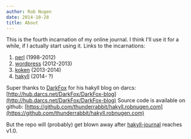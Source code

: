 ```yaml
---
author: Rob Nugen
date: 2014-10-28
title: About
---
```


This is the fourth incarnation of my online journal.  I think I'll use it for a while, if I actually start using it.  Links to the incarnations:

1. [perl] (1998-2012)
2. [wordpress] (2012-2013)
3. [koken] (2013-2014)
4. [hakyll] (2014- ?)

Super thanks to [DarkFox] for his hakyll blog on darcs: [http://hub.darcs.net/DarkFox/DarkFox-blog](http://hub.darcs.net/DarkFox/DarkFox-blog)
Source code is available on github: [https://github.com/thunderrabbit/hakyll.robnugen.com](https://github.com/thunderrabbit/hakyll.robnugen.com)

But the repo will (probably) get blown away after [hakyll-journal](https://github.com/thunderrabbit/hakyll-journal) reaches v1.0.

[perl]:         http://robnugen.com/cgi-bin/journal.pl "beautiful Perl hack by Fred and I"
[wordpress]:    http://robnugen.com/blog
[koken]:        http://robnugen.com/koken
[hakyll]:       http://hakyll.robnugen.com/
[DarkFox]:		http://blog.darkfox.id.au/
